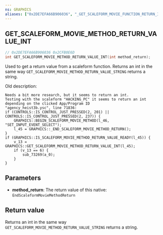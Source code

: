 ```yaml
---
ns: GRAPHICS
aliases: ["0x2DE7EFA66B906036", "_GET_SCALEFORM_MOVIE_FUNCTION_RETURN_INT"]
---
```

## GET_SCALEFORM_MOVIE_METHOD_RETURN_VALUE_INT

```c
// 0x2DE7EFA66B906036 0x2CFB0E6D
int GET_SCALEFORM_MOVIE_METHOD_RETURN_VALUE_INT(int method_return);
```

Used to get a return value from a scaleform function.
Returns an int in the same way `GET_SCALEFORM_MOVIE_METHOD_RETURN_VALUE_STRING` returns a string.


Old description:
```
Needs a bit more research, but it seems to return an int.  
Testing with the scaleform "HACKING_PC" it seems to return an int depending on the clicked App/Program ID  
"agency_heist3b.ysc", line 71836:  
if (CONTROLS::IS_CONTROL_JUST_PRESSED(2, 201) || CONTROLS::IS_CONTROL_JUST_PRESSED(2, 237)) {  
    GRAPHICS::BEGIN_SCALEFORM_MOVIE_METHOD(l_46, "SET_INPUT_EVENT_SELECT");  
    l_45 = GRAPHICS::_END_SCALEFORM_MOVIE_METHOD_RETURN();  
}  
if (GRAPHICS::IS_SCALEFORM_MOVIE_METHOD_RETURN_VALUE_READY(l_45)) {  
    v_13 = GRAPHICS::GET_SCALEFORM_MOVIE_METHOD_RETURN_VALUE_INT(l_45);  
    if (v_13 == 6) {  
        sub_73269(a_0);  
    }  
}  
```

## Parameters
* **method_return**: The return value of this native: `EndScaleformMovieMethodReturn`

## Return value
Returns an int in the same way `GET_SCALEFORM_MOVIE_METHOD_RETURN_VALUE_STRING` returns a string.
